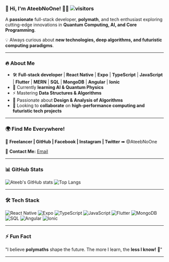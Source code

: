 ### 🚀 Hi, I'm AteebNoOne! 👨‍💻  ![visitors](https://visitor-badge.laobi.icu/badge?page_id=AteebNoOne.AteebNoOne)

A **passionate** full-stack developer, **polymath**, and tech enthusiast exploring cutting-edge innovations in **Quantum Computing, AI, and Core Programming**.  
 
💡 Always curious about **new technologies, deep algorithms, and futuristic computing paradigms**.  

---
  
### 🔥 About Me  
- 🛠 **Full-stack developer** | **React Native** | **Expo** | **TypeScript** | **JavaScript** | **Flutter** | **MERN** | **SQL** | **MongoDB** | **Angular** | **Ionic**  
- 🤖 Currently **learning AI & Quantum Physics**  
- ⚡ Mastering **Data Structures & Algorithms**  
- 📌 Passionate about **Design & Analysis of Algorithms**  
- 🚀 Looking to **collaborate** on **high-performance computing and futuristic tech projects**  

---
  
### 🌍 Find Me Everywhere!  
📌 **Freelancer | GitHub | Facebook | Instagram | Twitter** ➡ @AteebNoOne  

📧 **Contact Me:** [Email](mailto:ateebnoone@gmail.com)  

---

### 📊 GitHub Stats  

![Ateeb's GitHub stats](https://github-readme-stats.vercel.app/api?username=AteebNoOne&show_icons=true&theme=radical) ![Top Langs](https://github-readme-stats.vercel.app/api/top-langs/?username=AteebNoOne&layout=compact&langs_count=20&theme=radical)

---

### 🛠 Tech Stack  
![React Native](https://img.shields.io/badge/React_Native-20232A?style=for-the-badge&logo=react&logoColor=61DAFB) ![Expo](https://img.shields.io/badge/Expo-1B1F23?style=for-the-badge&logo=expo&logoColor=white)  ![TypeScript](https://img.shields.io/badge/TypeScript-007ACC?style=for-the-badge&logo=typescript&logoColor=white)  ![JavaScript](https://img.shields.io/badge/JavaScript-F7DF1E?style=for-the-badge&logo=javascript&logoColor=black)  ![Flutter](https://img.shields.io/badge/Flutter-02569B?style=for-the-badge&logo=flutter&logoColor=white)  ![MongoDB](https://img.shields.io/badge/MongoDB-4EA94B?style=for-the-badge&logo=mongodb&logoColor=white)  ![SQL](https://img.shields.io/badge/SQL-4479A1?style=for-the-badge&logo=postgresql&logoColor=white)  ![Angular](https://img.shields.io/badge/Angular-DD0031?style=for-the-badge&logo=angular&logoColor=white)  ![Ionic](https://img.shields.io/badge/Ionic-3880FF?style=for-the-badge&logo=ionic&logoColor=white)  

---
  
### ⚡ Fun Fact  
"I believe **polymaths** shape the future. The more I learn, the **less I know!** 🚀"

---

